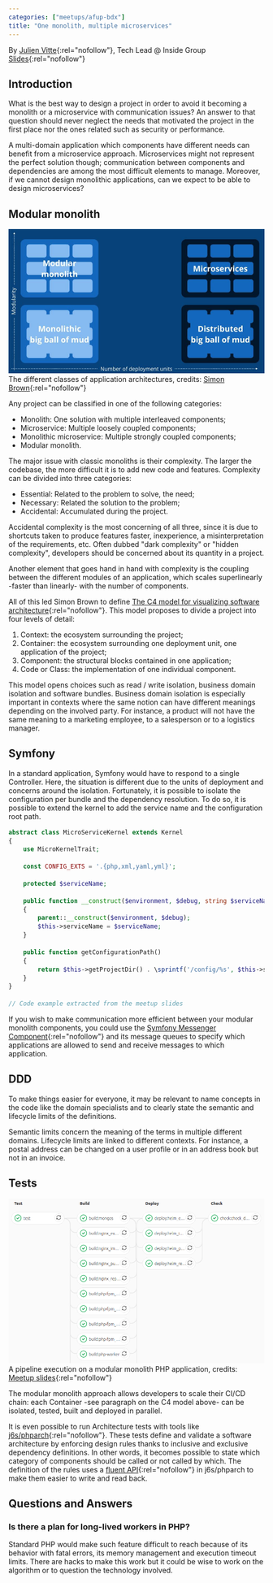 ```yaml
---
categories: ["meetups/afup-bdx"]
title: "One monolith, multiple microservices"
---
```


By [Julien Vitte](https://twitter.com/pitchart){:rel="nofollow"}, Tech Lead @ Inside Group  
[Slides](https://pitchart.github.io/modular-monolith-vs-microservices){:rel="nofollow"}

## Introduction

What is the best way to design a project in order to avoid it becoming a monolith or a microservice with communication
issues? An answer to that question should never neglect the needs that motivated the project in the first place nor the
ones related such as security or performance.

A multi-domain application which components have different needs can benefit from a microservice approach. Microservices
might not represent the perfect solution though; communication between components and dependencies are among the most
difficult elements to manage. Moreover, if we cannot design monolithic applications, can we expect to be able to design
microservices?

## Modular monolith

![The different classes of application architectures](/assets/global/2020-05-19_One-monolith-multiple-microservices/monolith-vs-microservices.jpg)  
The different classes of application architectures, credits: [Simon Brown](https://www.youtube.com/watch?v=5OjqD-ow8GE){:rel="nofollow"}

Any project can be classified in one of the following categories:

- Monolith: One solution with multiple interleaved components;
- Microservice: Multiple loosely coupled components;
- Monolithic microservice: Multiple strongly coupled components;
- Modular monolith.

The major issue with classic monoliths is their complexity. The larger the codebase, the more difficult it is to add new
code and features. Complexity can be divided into three categories:

- Essential: Related to the problem to solve, the need;
- Necessary: Related the solution to the problem;
- Accidental: Accumulated during the project.

Accidental complexity is the most concerning of all three, since it is due to shortcuts taken to produce features
faster, inexperience, a misinterpretation of the requirements, etc. Often dubbed "dark complexity" or "hidden
complexity", developers should be concerned about its quantity in a project.

Another element that goes hand in hand with complexity is the coupling between the different modules of an application,
which scales superlinearly -faster than linearly- with the number of components.

All of this led Simon Brown to define [The C4 model for visualizing software architecture](https://c4model.com/){:rel="nofollow"}.
This model proposes to divide a project into four levels of detail:

1. Context: the ecosystem surrounding the project;
1. Container: the ecosystem surrounding one deployment unit, one application of the project;
1. Component: the structural blocks contained in one application;
1. Code or Class: the implementation of one individual component.

This model opens choices such as read / write isolation, business domain isolation and software bundles. Business domain
isolation is especially important in contexts where the same notion can have different meanings depending on the
involved party. For instance, a product will not have the same meaning to a marketing employee, to a salesperson or to a
logistics manager.

## Symfony

In a standard application, Symfony would have to respond to a single Controller. Here, the situation is different due to
the units of deployment and concerns around the isolation. Fortunately, it is possible to isolate the configuration per
bundle and the dependency resolution. To do so, it is possible to extend the kernel to add the service name and the
configuration root path.

```php
abstract class MicroServiceKernel extends Kernel
{
    use MicroKernelTrait;

    const CONFIG_EXTS = '.{php,xml,yaml,yml}';

    protected $serviceName;

    public function __construct($environment, $debug, string $serviceName)
    {
        parent::__construct($environment, $debug);
        $this->serviceName = $serviceName;
    }

    public function getConfigurationPath()
    {
        return $this->getProjectDir() . \sprintf('/config/%s', $this->serviceName);
    }
}

// Code example extracted from the meetup slides
```

If you wish to make communication more efficient between your modular monolith components, you could use the [Symfony Messenger Component](https://symfony.com/doc/current/components/messenger.html){:rel="nofollow"}
and its message queues to specify which applications are allowed to send and receive messages to which application.

## DDD

To make things easier for everyone, it may be relevant to name concepts in the code like the domain specialists and to
clearly state the semantic and lifecycle limits of the definitions.

Semantic limits concern the meaning of the terms in multiple different domains. Lifecycle limits are linked to different
contexts. For instance, a postal address can be changed on a user profile or in an address book but not in an invoice.

## Tests

![A pipeline execution on a modular monolith PHP application](/assets/global/2020-05-19_One-monolith-multiple-microservices/pipeline.png)  
A pipeline execution on a modular monolith PHP application, credits: [Meetup slides](https://pitchart.github.io/modular-monolith-vs-microservices/#/6){:rel="nofollow"}

The modular monolith approach allows developers to scale their CI/CD chain: each Container -see paragraph on the C4 model
above- can be isolated, tested, built and deployed in parallel.

It is even possible to run Architecture tests with tools like [j6s/phparch](https://github.com/j6s/phparch){:rel="nofollow"}.
These tests define and validate a software architecture by enforcing design rules thanks to inclusive and exclusive
dependency definitions. In other words, it becomes possible to state which category of components should be called or
not called by which. The definition of the rules uses a [fluent API](https://en.wikipedia.org/wiki/Fluent_interface){:rel="nofollow"}
in j6s/phparch to make them easier to write and read back.

## Questions and Answers

### Is there a plan for long-lived workers in PHP?

Standard PHP would make such feature difficult to reach because of its behavior with fatal errors, its memory management
and execution timeout limits. There are hacks to make this work but it could be wise to work on the algorithm or to
question the technology involved.
